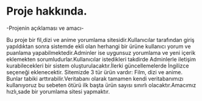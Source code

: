 # Proje hakkında.

-Projenin açıklaması ve amacı-

Bu proje bir fil,dizi ve anime yorumlama sitesidir.Kullanıcılar tarafından giriş yapıldıktan sonra sistemde ekli olan herhangi bir ürüne kullanıcı yorum ve puanlama yapabilmektedir.Adminler ise uygunsuz yorumlama ve yeni içerik eklemekten sorumludurlar.Kullanıcılar istedikleri takdirde Adminlerle iletişim kurabilecekleri bir sistem oluşturulacaktır.İlerki güncellemelerde İngilizce seçeneği eklenecektir. Sitemizde 3 tür ürün vardır: Film, dizi ve anime. Bunlar tabiki arttırabilir.Veritabanı olarak tamamen kendi veritabanımızı kullanıyoruz bu sebeten ötürü ilk başta ürün sayısı sınırlı olacaktır.Amacımız hızlı,sade bir yorumlama sitesi yapmaktır.
